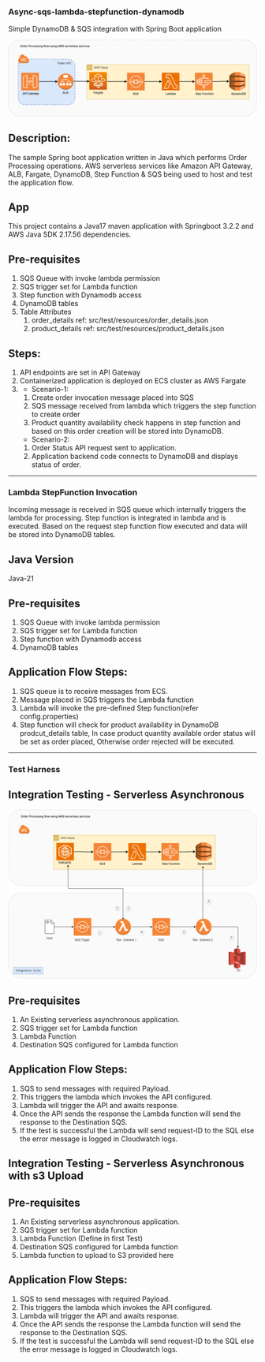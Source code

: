 ### Async-sqs-lambda-stepfunction-dynamodb ###
Simple DynamoDB & SQS integration with Spring Boot application

![async-arch.png](lambda-stepfunction-invoke%2Fdoc%2Fasync-arch.png)

## Description:
The sample Spring boot application written in Java which performs Order Processing operations. AWS serverless services like Amazon API Gateway, ALB, Fargate, DynamoDB, Step Function & SQS being used to host and test the application flow.

## App
This project contains a Java17 maven application with Springboot 3.2.2 and AWS Java SDK 2.17.56 dependencies.

## Pre-requisites
1) SQS Queue with invoke lambda permission
2) SQS trigger set for Lambda function
3) Step function with Dynamodb access
4) DynamoDB tables
5) Table Attributes
   1) order_details ref: src/test/resources/order_details.json
   2) product_details ref: src/test/resources/product_details.json

## Steps:
1) API endpoints are set in API Gateway
2) Containerized application is deployed on ECS cluster as AWS Fargate
3) * Scenario-1:
    1) Create order invocation message placed into SQS
    2) SQS message received from lambda which triggers the step function to create order
    3) Product quantity availability check happens in step function and based on this order creation will be stored into DynamoDB.
   * Scenario-2:
    1) Order Status API request sent to application.
    2) Application backend code connects to DynamoDB and displays status of order.
_________________________________________________________________________________________________________
### Lambda StepFunction Invocation ###
Incoming message is received in SQS queue which internally triggers the lambda for processing. Step function is integrated in lambda and is executed. Based on the request step function flow executed and data will be stored into DynamoDB tables.

## Java Version
Java-21

## Pre-requisites
1. SQS Queue with invoke lambda permission
2. SQS trigger set for Lambda function
3. Step function with Dynamodb access
4. DynamoDB tables

## Application Flow Steps:
1. SQS queue is to receive messages from ECS.
2. Message placed in SQS triggers the Lambda function
3. Lambda will invoke the pre-defined Step function(refer config.properties)
4. Step function will check for product availability in DynamoDB prodcut_details table, In case product quantity available order status will be set as order placed, Otherwise order rejected will be executed.

_________________________________________________________________________________________________________
### Test Harness ###
## Integration Testing - Serverless Asynchronous

![Serverless async Test Architecture.png](doc%2FServerless%20async%20Test%20Architecture.png)

## Pre-requisites
1. An Existing serverless asynchronous application.
2. SQS trigger set for Lambda function
3. Lambda Function
4. Destination SQS configured for Lambda function

## Application Flow Steps:
1. SQS to send messages with required Payload.
2. This triggers the lambda which invokes the API configured.
3. Lambda will trigger the API and awaits response.
4. Once the API sends the response the Lambda function will send the response to the Destination SQS.
5. If the test is successful the Lambda will send request-ID to the SQL else the error message is logged in Cloudwatch logs.

## Integration Testing - Serverless Asynchronous with s3 Upload

## Pre-requisites
1. An Existing serverless asynchronous application.
2. SQS trigger set for Lambda function
3. Lambda Function (Define in first Test)
4. Destination SQS configured for Lambda function
5. Lambda function to upload to S3 provided here

## Application Flow Steps:
1. SQS to send messages with required Payload.
2. This triggers the lambda which invokes the API configured.
3. Lambda will trigger the API and awaits response.
4. Once the API sends the response the Lambda function will send the response to the Destination SQS.
5. If the test is successful the Lambda will send request-ID to the SQL else the error message is logged in Cloudwatch logs.